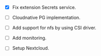 - [x] Fix extension Secrets service.
- [ ] Cloudnative PG implementation.
- [ ] Add support for nfs by using CSI driver.
- [ ] Add monitoring.

- [ ] Setup Nextcloud.

